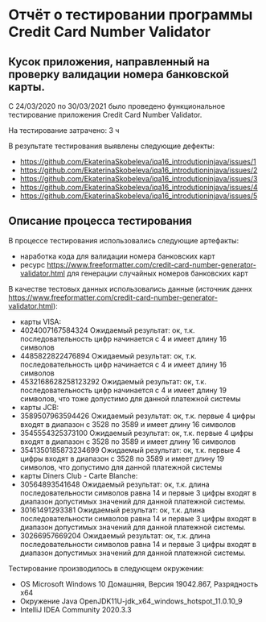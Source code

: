 # Отчёт о тестировании программы Credit Card Number Validator

## Кусок приложения, направленный на проверку валидации номера банковской карты.

С 24/03/2020 по 30/03/2021 было проведено функциональное тестирование приложения Credit Card Number Validator.

На тестирование затрачено: 3 ч

В результате тестирования выявлены следующие дефекты:
* https://github.com/EkaterinaSkobeleva/iqa16_introdutioninjava/issues/1
* https://github.com/EkaterinaSkobeleva/iqa16_introdutioninjava/issues/2
* https://github.com/EkaterinaSkobeleva/iqa16_introdutioninjava/issues/3
* https://github.com/EkaterinaSkobeleva/iqa16_introdutioninjava/issues/4
* https://github.com/EkaterinaSkobeleva/iqa16_introdutioninjava/issues/5


## Описание процесса тестирования

В процессе тестирования использовались следующие артефакты:
* наработка кода для валидации номера банковских карт
* ресурс https://www.freeformatter.com/credit-card-number-generator-validator.html для генерации случайных номеров банковских карт


В качестве тестовых данных использовались данные (источник даннх https://www.freeformatter.com/credit-card-number-generator-validator.html):
* карты VISA:
* 4024007167584324 Ожидаемый результат: ок, т.к. последовательность цифр начинается с 4 и имеет длину 16 символов
* 4485822822476894 Ожидаемый результат: ок, т.к. последовательность цифр начинается с 4 и имеет длину 16 символов
* 4532168628258123292 Ожидаемый результат: ок, т.к. последовательность цифр начинается с 4 и имеет длину 19 символов, что тоже допустимо для данной платежной системы
* карты JCB:
* 3589507963594426 Ожидаемый результат: ок, т.к. первые 4 цифры входят в диапазон с 3528 по 3589 и имеет длину 16 символов
* 3545554325373100 Ожидаемый результат: ок, т.к. первые 4 цифры входят в диапазон с 3528 по 3589 и имеет длину 16 символов
* 3541350185873234699 Ожидаемый результат: ок, т.к. первые 4 цифры входят в диапазон с 3528 по 3589 и имеет длину 19 символов, что допустимо для данной платежной системы
* карты Diners Club - Carte Blanche:
* 30564893541648  Ожидаемый результат: ок, т.к. длина последовательности символов равна 14 и первые 3 цифры входят в диапазон допустимых значений для данной платежной системы.
* 30161491293381  Ожидаемый результат: ок, т.к. длина последовательности символов равна 14 и первые 3 цифры входят в диапазон допустимых значений для данной платежной системы.
* 30266957669204  Ожидаемый результат: ок, т.к. длина последовательности символов равна 14 и первые 3 цифры входят в диапазон допустимых значений для данной платежной системы.


Тестирование производилось в следующем окружении:
*  OS Microsoft Windows 10 Домашняя, Версия 19042.867, Разрядность x64
*  Окружение Java OpenJDK11U-jdk_x64_windows_hotspot_11.0.10_9
*  IntelliJ IDEA Community 2020.3.3